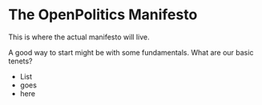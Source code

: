 # The OpenPolitics Manifesto

This is where the actual manifesto will live.

A good way to start might be with some fundamentals. What are our basic tenets?

* List
* goes
* here